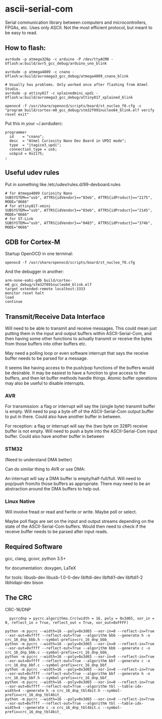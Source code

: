 # ascii-serial-com

Serial communication library between computers and microcontrollers, FPGAs,
etc. Uses only ASCII. Not the most efficient protocol, but meant to be easy to
read.

## How to flash:

```
avrdude -p atmega328p -c arduino -P /dev/ttyACM0 -Uflash:w:build/avr5_gcc_debug/arduino_uno_blink

avrdude -p atmega4809 -c cnano -Uflash:w:build/avrxmega3_gcc_debug/atmega4809_cnano_blink

# Usually has problems. Only worked once after flashing from Atmel Studio.
avrdude -p attiny817 -c xplainedmini_updi -Uflash:w:build/avrxmega3_gcc_debug/attiny817_xplained_blink

openocd -f /usr/share/openocd/scripts/board/st_nucleo_f0.cfg -c "program build/cortex-m0_gcc_debug/stm32f091nucleo64_blink.elf verify reset exit"
```

Put this in your ~/.avrduderc:

```
programmer
  id    = "cnano";
  desc  = "Atmel Curiosity Nano Dev Board in UPDI mode";
  type  = "jtagice3_updi";
  connection_type = usb;
  usbpid = 0x2175;
;
```

## Useful udev rules

Put in something like /etc/udev/rules.d/99-devboard.rules

```
# for Atmega4809 Curiosity Nano
SUBSYSTEM=="usb", ATTRS{idVendor}=="03eb", ATTRS{idProduct}=="2175", MODE="0666"
# for attiny817-xmini
SUBSYSTEM=="usb", ATTRS{idVendor}=="03eb", ATTRS{idProduct}=="2145", MODE="0666"
# for ST-Link
SUBSYSTEM=="usb", ATTRS{idVendor}=="0483", ATTRS{idProduct}=="374b", MODE="0666"
```

## GDB for Cortex-M

Startup OpenOCD in one terminal:

```
openocd -f /usr/share/openocd/scripts/board/st_nucleo_f0.cfg
```

And the debugger in another:

```
arm-none-eabi-gdb build/cortex-m0_gcc_debug/stm32f091nucleo64_blink.elf
target extended-remote localhost:3333
monitor reset halt
load
continue
```

## Transmit/Receive Data Interface

Will need to be able to transmit and receive messages. This could mean just
putting them in the input and output buffers within ASCII-Serial-Com, and then
having some other functions to actually transmit or receive the bytes from
those buffers into other buffers etc.

May need a polling loop or even software interrupt that says the receive buffer
needs to be parsed for a message.

It seems like having access to the push/pop functions of the buffers would be
desirable. It may be easiest to have a function to give access to the buffers,
and then let buffer methods handle things. Atomic buffer operations may also be
useful to disable interrupts.

### AVR

For transmission: a flag or interrupt will say the (single byte) transmit
buffer is empty. Will need to pop a byte off of the ASCII-Serial-Com output
buffer to put in there. Could also have another buffer in between.

For reception: a flag or interrupt will say the (two byte on 328P) receive
buffer is not empty. Will need to push a byte into the ASCII-Serial-Com input
buffer. Could also have another buffer in between

### STM32

(Need to understand DMA better)

Can do similar thing to AVR or use DMA:

An interrupt will say a DMA buffer is empty/half-full/full. Will need to
pop/push from/to those buffers as appropriate. There may need to be an
abstraction around the DMA buffers to help out.

### Linux Native

Will involve fread or read and fwrite or write. Maybe poll or select.

Maybe poll flags are set on the input and output streams depending on the state
of the ASCII-Serial-Com buffers. Would then need to check if the receive buffer
needs to be parsed after input reads.

## Required Software

gcc, clang, gcovr, python 3.5+

for documentation: doxygen, LaTeX

for tools: libusb-dev libusb-1.0-0-dev libftdi-dev libftdi1-dev libftdi1-2 libhidapi-dev bison

## The CRC

CRC-16/DNP

```
  pycrcdnp = pycrc.algorithms.Crc(width = 16, poly = 0x3d65, xor_in = 0, reflect_in = True, reflect_out = True, xor_out=0xFFFF)
```

```
python -m pycrc --width=16 --poly=0x3d65 --xor-in=0 --reflect-in=True --xor-out=0xffff --reflect-out=True --algorithm bbb --generate h -o crc_16_dnp_bbb.h --symbol-prefix=crc_16_dnp_bbb_
python -m pycrc --width=16 --poly=0x3d65 --xor-in=0 --reflect-in=True --xor-out=0xffff --reflect-out=True --algorithm bbb --generate c -o crc_16_dnp_bbb.c --symbol-prefix=crc_16_dnp_bbb_
python -m pycrc --width=16 --poly=0x3d65 --xor-in=0 --reflect-in=True --xor-out=0xffff --reflect-out=True --algorithm bbf --generate c -o crc_16_dnp_bbf.c --symbol-prefix=crc_16_dnp_bbf_
python -m pycrc --width=16 --poly=0x3d65 --xor-in=0 --reflect-in=True --xor-out=0xffff --reflect-out=True --algorithm bbf --generate h -o crc_16_dnp_bbf.h --symbol-prefix=crc_16_dnp_bbf_
python -m pycrc --width=16 --poly=0x3d65 --xor-in=0 --reflect-in=True --xor-out=0xffff --reflect-out=True --algorithm tbl --table-idx-width=4 --generate h -o crc_16_dnp_tbl4bit.h --symbol-prefix=crc_16_dnp_tbl4bit_
python -m pycrc --width=16 --poly=0x3d65 --xor-in=0 --reflect-in=True --xor-out=0xffff --reflect-out=True --algorithm tbl --table-idx-width=4 --generate c -o crc_16_dnp_tbl4bit.c --symbol-prefix=crc_16_dnp_tbl4bit_
```
